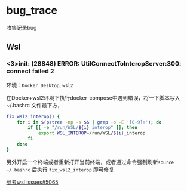 # bug_trace
收集记录bug






## Wsl

### <3>init: (28848) ERROR: UtilConnectToInteropServer:300: connect failed 2
环境：`Docker Desktop`, `wsl2`

在Docker+wsl2环境下执行docker-compose中遇到错误，将一下脚本写入~/.bashrc 文件最下方，
```bash
fix_wsl2_interop() {
    for i in $(pstree -np -s $$ | grep -o -E '[0-9]+'); do
        if [[ -e "/run/WSL/${i}_interop" ]]; then
            export WSL_INTEROP=/run/WSL/${i}_interop
        fi
    done
}
```
另外开启一个终端或者重新打开当前终端，或者通过命令强制刷新`source ~/.bashrc`
后执行 `fix_wsl2_interop` 即可修复

[参考wsl issues#5065](https://github.com/microsoft/WSL/issues/5065)
